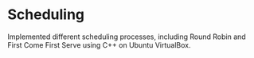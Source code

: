 # Scheduling
Implemented different scheduling processes, including Round Robin and First Come First Serve using C++ on Ubuntu VirtualBox.
